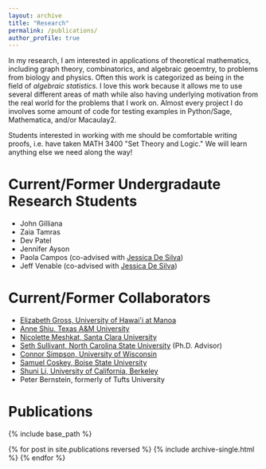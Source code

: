 ```yaml
---
layout: archive
title: "Research"
permalink: /publications/
author_profile: true
---
```


In my research, I am interested in applications of theoretical mathematics, including graph theory, combinatorics, and algebraic geoemtry, to problems from biology and physics.  Often this work is categorized as being in the field of <i>algebraic statistics</i>.  I love this work because it allows me to use several different areas of math while also having underlying motivation from the real world for the problems that I work on.  Almost every project I do involves some amount of code for testing examples in Python/Sage, Mathematica, and/or Macaulay2.

Students interested in working with me should be comfortable writing proofs, i.e. have taken MATH 3400 "Set Theory and Logic."  We will learn anything else we need along the way!

# Current/Former Undergradaute Research Students

* John Gilliana
* Zaia Tamras
* Dev Patel
* Jennifer Ayson
* Paola Campos (co-advised with [Jessica De Silva](https://jessicadesilva.github.io/))
* Jeff Venable (co-advised with [Jessica De Silva](https://jessicadesilva.github.io/))

# Current/Former Collaborators

* [Elizabeth Gross, University of Hawai'i at Manoa](https://math.hawaii.edu/wordpress/people/egross/)
* [Anne Shiu, Texas A&M University](https://www.math.tamu.edu/~annejls/)
* [Nicolette Meshkat, Santa Clara University](https://www.scu.edu/cas/mathcs/faculty-and-staff/nicolette-meshkat/)
* [Seth Sullivant, North Carolina State University](https://sethsullivant.wordpress.ncsu.edu/) (Ph.D. Advisor)
* [Connor Simpson, University of Wisconsin](https://people.math.wisc.edu/~csimpson6/)
* [Samuel Coskey, Boise State University](https://scoskey.org/)
* [Shuni Li, University of California, Berkeley](https://shunili.github.io/)
* Peter Bernstein, formerly of Tufts University

# Publications

{% include base_path %}

{% for post in site.publications reversed %}
  {% include archive-single.html %}
{% endfor %}
